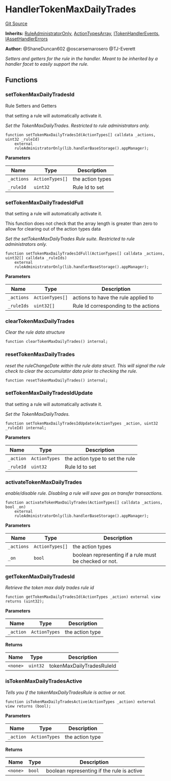 # HandlerTokenMaxDailyTrades
[Git Source](https://github.com/thrackle-io/rules-engine/blob/af2c902a06ffbdb4f9de3bdbb6a20c476a93b949/src/client/token/handler/ruleContracts/HandlerTokenMaxDailyTrades.sol)

**Inherits:**
[RuleAdministratorOnly](/src/protocol/economic/RuleAdministratorOnly.sol/contract.RuleAdministratorOnly.md), [ActionTypesArray](/src/client/common/ActionTypesArray.sol/contract.ActionTypesArray.md), [ITokenHandlerEvents](/src/common/IEvents.sol/interface.ITokenHandlerEvents.md), [IAssetHandlerErrors](/src/common/IErrors.sol/interface.IAssetHandlerErrors.md)

**Author:**
@ShaneDuncan602 @oscarsernarosero @TJ-Everett

*Setters and getters for the rule in the handler. Meant to be inherited by a handler
facet to easily support the rule.*


## Functions
### setTokenMaxDailyTradesId

Rule Setters and Getters

that setting a rule will automatically activate it.

*Set the TokenMaxDailyTrades. Restricted to rule administrators only.*


```solidity
function setTokenMaxDailyTradesId(ActionTypes[] calldata _actions, uint32 _ruleId)
    external
    ruleAdministratorOnly(lib.handlerBaseStorage().appManager);
```
**Parameters**

|Name|Type|Description|
|----|----|-----------|
|`_actions`|`ActionTypes[]`|the action types|
|`_ruleId`|`uint32`|Rule Id to set|


### setTokenMaxDailyTradesIdFull

that setting a rule will automatically activate it.

This function does not check that the array length is greater than zero to allow for clearing out of the action types data

*Set the setTokenMaxDailyTrades Rule suite. Restricted to rule administrators only.*


```solidity
function setTokenMaxDailyTradesIdFull(ActionTypes[] calldata _actions, uint32[] calldata _ruleIds)
    external
    ruleAdministratorOnly(lib.handlerBaseStorage().appManager);
```
**Parameters**

|Name|Type|Description|
|----|----|-----------|
|`_actions`|`ActionTypes[]`|actions to have the rule applied to|
|`_ruleIds`|`uint32[]`|Rule Id corresponding to the actions|


### clearTokenMaxDailyTrades

*Clear the rule data structure*


```solidity
function clearTokenMaxDailyTrades() internal;
```

### resetTokenMaxDailyTrades

*reset the ruleChangeDate within the rule data struct. This will signal the rule check to clear the accumulator data prior to checking the rule.*


```solidity
function resetTokenMaxDailyTrades() internal;
```

### setTokenMaxDailyTradesIdUpdate

that setting a rule will automatically activate it.

*Set the TokenMaxDailyTrades.*


```solidity
function setTokenMaxDailyTradesIdUpdate(ActionTypes _action, uint32 _ruleId) internal;
```
**Parameters**

|Name|Type|Description|
|----|----|-----------|
|`_action`|`ActionTypes`|the action type to set the rule|
|`_ruleId`|`uint32`|Rule Id to set|


### activateTokenMaxDailyTrades

*enable/disable rule. Disabling a rule will save gas on transfer transactions.*


```solidity
function activateTokenMaxDailyTrades(ActionTypes[] calldata _actions, bool _on)
    external
    ruleAdministratorOnly(lib.handlerBaseStorage().appManager);
```
**Parameters**

|Name|Type|Description|
|----|----|-----------|
|`_actions`|`ActionTypes[]`|the action types|
|`_on`|`bool`|boolean representing if a rule must be checked or not.|


### getTokenMaxDailyTradesId

*Retrieve the token max daily trades rule id*


```solidity
function getTokenMaxDailyTradesId(ActionTypes _action) external view returns (uint32);
```
**Parameters**

|Name|Type|Description|
|----|----|-----------|
|`_action`|`ActionTypes`|the action type|

**Returns**

|Name|Type|Description|
|----|----|-----------|
|`<none>`|`uint32`|tokenMaxDailyTradesRuleId|


### isTokenMaxDailyTradesActive

*Tells you if the tokenMaxDailyTradesRule is active or not.*


```solidity
function isTokenMaxDailyTradesActive(ActionTypes _action) external view returns (bool);
```
**Parameters**

|Name|Type|Description|
|----|----|-----------|
|`_action`|`ActionTypes`|the action type|

**Returns**

|Name|Type|Description|
|----|----|-----------|
|`<none>`|`bool`|boolean representing if the rule is active|


